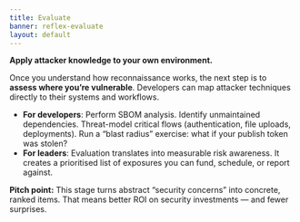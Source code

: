 ```yaml
---
title: Evaluate
banner: reflex-evaluate
layout: default
---
```

**Apply attacker knowledge to your own environment.**

Once you understand how reconnaissance works, the next step is to **assess where you’re vulnerable**. Developers can map attacker techniques directly to their systems and workflows.

- **For developers**: Perform SBOM analysis. Identify unmaintained dependencies. Threat-model critical flows (authentication, file uploads, deployments). Run a “blast radius” exercise: what if your publish token was stolen?
- **For leaders**: Evaluation translates into measurable risk awareness. It creates a prioritised list of exposures you can fund, schedule, or report against.

**Pitch point:** This stage turns abstract “security concerns” into concrete, ranked items. That means better ROI on security investments — and fewer surprises.
